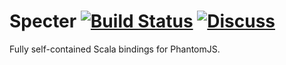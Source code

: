 # Specter [![Build Status](https://travis-ci.org/michaelahlers/michaelahlers-specter.svg?branch=master)](https://travis-ci.org/michaelahlers/michaelahlers-specter) [![Discuss](https://badges.gitter.im/michaelahlers/michaelahlers-specter.svg)](https://gitter.im/michaelahlers/michaelahlers-specter?utm_source=badge&utm_medium=badge&utm_campaign=pr-badge&utm_content=badge)

Fully self-contained Scala bindings for PhantomJS.
